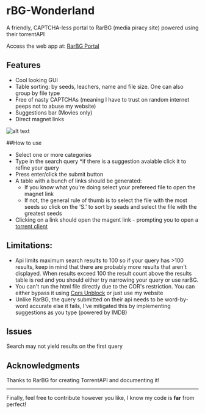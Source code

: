 # rBG-Wonderland
A friendly, CAPTCHA-less portal to RarBG (media piracy site) powered using their torrentAPI

Access the web app at: [RarBG Portal](https://gabba.ga/rbg.html)

## Features
- Cool looking GUI
- Table sorting: by seeds, leachers, name and file size. One can also group by file type
- Free of nasty CAPTCHAs (meaning I have to trust on random internet peeps not to abuse my website)
- Suggestions bar (Movies only)
- Direct magnet links

![alt text](https://user-images.githubusercontent.com/12468102/105800947-eda95300-5fd2-11eb-9c75-f16770bdaa65.png "Screenshot_0")

##How to use
- Select one or more categories
- Type in the search query
  *if there is a suggestion avaiable click it to refine your query
- Press enter/click the submit button
- A table with a bunch of links should be generated:
  * If you know what you're doing select your prefereed file to open the magnet link
  * If not, the general rule of thumb is to select the file with the most seeds so click on the 'S.' to sort by seads and select the file with the greatest seeds
- Clicking on a link should open the magent link - prompting you to open a [torrent client](https://www.qbittorrent.org/)

## Limitations:
- Api limits maximum search results to 100 so if your query has >100 results, keep in mind that there are probably more results that aren't displayed. When results exceed 100 the result count above the results table is red and you should either try narrowing your query or use rarBG. 
- You can't run the html file directly due to the COR's restriction. You can either bypass it using [Cors Unblock](https://chrome.google.com/webstore/detail/cors-unblock/lfhmikememgdcahcdlaciloancbhjino?hl=en) or just use my website
- Unlike RarBG, the query submitted on their api needs to be word-by-word accurate else it fails, I've mitigated this by implementing suggestions as you type (powered by IMDB) 

## Issues
Search may not yield results on the first query

## Acknowledgments
Thanks to RarBG for creating TorrentAPI and documenting it!
<hr>

Finally, feel free to contribute however you like, I know my code is **far** from perfect!
